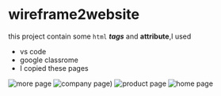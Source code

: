 # wireframe2website
this project contain some `html` ***tags*** and **attribute**,I used
 * vs code
 * google classrome 
 * 
   I copied these pages
 
![more page](https://user-images.githubusercontent.com/109358630/222162042-7378d9a3-41c3-4880-963f-92199b061257.png)
![company page)](https://user-images.githubusercontent.com/109358630/222162317-75e173a2-662c-4c0c-9ec9-935e14a7bbc7.png)
![product page](https://user-images.githubusercontent.com/109358630/222162574-d1fbd16b-68dd-46d8-b6ac-f4ff3df2fdb1.png)
![home page](https://user-images.githubusercontent.com/109358630/222162895-4449e6af-02de-4772-b061-cb41baf71896.png)


